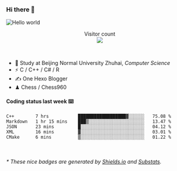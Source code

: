 ### Hi there 👋


<img src="https://raw.githubusercontent.com/sagar-viradiya/sagar-viradiya/master/resources/banner.png" alt="Hello world">
<p align="center"> 
  Visitor count<br/>
  <img src="https://profile-counter.glitch.me/youszoe/count.svg" />
</p>

<br/>


- 🍻  Study at Beijing Normal University Zhuhai, _Computer Science_
- ⚡  C / C++ / C# / R
- ✍️  One Hexo Blogger
- ♟  Chess / Chess960 


#### Coding status last week ⌨️

<!--START_SECTION:waka-->
```text
C++        7 hrs           ██████████████████▓░░░░░░   75.08 % 
Markdown   1 hr 15 mins    ███▒░░░░░░░░░░░░░░░░░░░░░   13.47 % 
JSON       23 mins         █░░░░░░░░░░░░░░░░░░░░░░░░   04.12 % 
XML        16 mins         ▓░░░░░░░░░░░░░░░░░░░░░░░░   03.01 % 
CMake      6 mins          ▒░░░░░░░░░░░░░░░░░░░░░░░░   01.22 % 
```
<!--END_SECTION:waka-->

<br/>
<center><img src="http://ghchart.rshah.org/409ba5/yousazoe" alt="" /></center>


<h6>* These nice badges are generated by <a href="https://shields.io/">Shields.io</a> and <a href="https://github.com/spencerwooo/Substats">Substats</a>.</h6>
